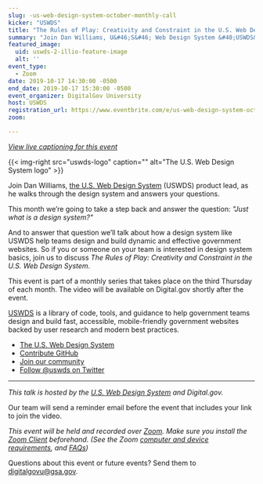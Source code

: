 ```yaml
---
slug: -us-web-design-system-october-monthly-call
kicker: "USWDS"
title: "The Rules of Play: Creativity and Constraint in the U.S. Web Design System"
summary: "Join Dan Williams, U&#46;S&#46; Web Design System &#40;USWDS&#41; product lead, in our monthly call as he walks through the design system and answers your questions&#46;"
featured_image: 
  uid: uswds-2-illio-feature-image
  alt: ''
event_type: 
  - Zoom
date: 2019-10-17 14:30:00 -0500
end_date: 2019-10-17 15:30:00 -0500
event_organizer: DigitalGov University
host: USWDS
registration_url: https://www.eventbrite.com/e/us-web-design-system-october-monthly-call-registration-75886136477
zoom: 

---
```


_[View live captioning for this event ](https://www.captionedtext.com/client/event.aspx?EventID=4200787&CustomerID=321)_

{{< img-right src="uswds-logo" caption="" alt="The U.S. Web Design System logo" >}}

Join Dan Williams, [the U.S. Web Design System](https://designsystem.digital.gov) (USWDS) product lead, as he walks through the design system and answers your questions.

This month we’re going to take a step back and answer the question: _"Just what is a design system?"_ 

And to answer that question we’ll talk about how a design system like USWDS help teams design and build dynamic and effective government websites. So if you or someone on your team is interested in design system basics, join us to discuss _The Rules of Play: Creativity and Constraint in the U.S. Web Design System_.

This event is part of a monthly series that takes place on the third Thursday of each month. The video will be available on Digital.gov shortly after the event.

[USWDS](https://designsystem.digital.gov) is a library of code, tools, and guidance to help government teams design and build fast, accessible, mobile-friendly government websites backed by user research and modern best practices. 

- [The U.S. Web Design System](https://designsystem.digital.gov/)
- [Contribute GitHub](https://github.com/uswds/uswds/issues) 
- [Join our community](https://digital.gov/communities/uswds/) 
- [Follow @uswds on Twitter](https://twitter.com/uswds) 

---

_This talk is hosted by the [U.S. Web Design System](https://v2.designsystem.digital.gov/) and Digital.gov._ 

Our team will send a reminder email before the event that includes your link to join the video. 

_This event will be held and recorded over [Zoom](https://www.zoom.us/). Make sure you install the [Zoom Client](https://zoom.us/download#client&#95;4meeting) beforehand. (See the Zoom [computer and device requirements](https://support.zoom.us/hc/en-us/articles/201362023-System-Requirements-for-PC-Mac-and-Linux), and [FAQs](https://support.zoom.us/hc/en-us/sections/200277708-Frequently-Asked-Questions))_

Questions about this event or future events? Send them to [digitalgovu@gsa.gov](mailto:digitalgovu@gsa.gov).
